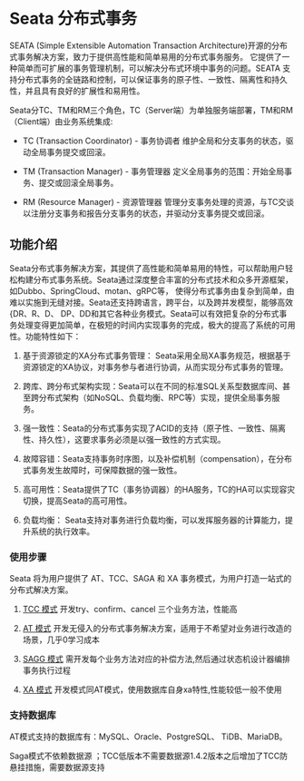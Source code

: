 # Seata 分布式事务

SEATA (Simple Extensible Automation Transaction Architecture)开源的分布式事务解决方案，致力于提供高性能和简单易用的分布式事务服务。
它提供了一种简单而可扩展的事务管理机制，可以解决分布式环境中事务的问题。SEATA 支持分布式事务的全链路和控制，可以保证事务的原子性、一致性、隔离性和持久性，并且具有良好的扩展性和易用性。

Seata分TC、TM和RM三个角色，TC（Server端）为单独服务端部署，TM和RM（Client端）由业务系统集成:
- TC (Transaction Coordinator) - 事务协调者 维护全局和分支事务的状态，驱动全局事务提交或回滚。

- TM (Transaction Manager) - 事务管理器 定义全局事务的范围：开始全局事务、提交或回滚全局事务。

- RM (Resource Manager) - 资源管理器 管理分支事务处理的资源，与TC交谈以注册分支事务和报告分支事务的状态，并驱动分支事务提交或回滚。

## 功能介绍

Seata分布式事务解决方案，其提供了高性能和简单易用的特性，可以帮助用户轻松构建分布式事务系统。Seata通过深度整合丰富的分布式技术和众多开源框架，如Dubbo、SpringCloud、motan、gRPC等，
使得分布式事务由复杂到简单，由难以实施到无缝对接。Seata还支持跨语言，跨平台，以及跨并发模型，能够高效{DR、R、D、 DP、DD和其它各种业务模式。Seata可以有效把复杂的分布式事
务处理变得更加简单，在极短的时间内实现事务的完成，极大的提高了系统的可用性。功能特性如下：

1. 基于资源锁定的XA分布式事务管理： Seata采用全局XA事务规范，根据基于资源锁定的XA协议，对事务参与者进行协调，从而实现分布式事务的管理。

2. 跨库、跨分布式架构实现：Seata可以在不同的标准SQL关系型数据库间、甚至跨分布式架构（如NoSQL、负载均衡、RPC等）实现，提供全局事务服务。

3. 强一致性：Seata的分布式事务实现了ACID的支持（原子性、一致性、隔离性、持久性），这要求事务必须是以强一致性的方式实现。

4. 故障容错：Seata支持事务时序图，以及补偿机制（compensation），在分布式事务发生故障时，可保障数据的强一致性。

5. 高可用性：Seata提供了TC（事务协调器）的HA服务，TC的HA可以实现容灾切换，提高Seata的高可用性。

6. 负载均衡： Seata支持对事务进行负载均衡，可以发挥服务器的计算能力，提升系统的执行效率。


### 使用步骤

Seata 将为用户提供了 AT、TCC、SAGA 和 XA 事务模式，为用户打造一站式的分布式解决方案。

1. [TCC 模式](./docs/tcc-mode.md) 开发try、confirm、cancel 三个业务方法，性能高

2. [AT 模式](./docs/at-mode.md) 开发无侵入的分布式事务解决方案，适用于不希望对业务进行改造的场景，几乎0学习成本

3. [SAGG 模式](./docs/saga-mode.md) 需开发每个业务方法对应的补偿方法,然后通过状态机设计器编排事务执行过程

4. [XA 模式](./docs/xa-mode.md) 开发模式同AT模式，使用数据库自身xa特性,性能较低一般不使用

### 支持数据库

AT模式支持的数据库有：MySQL、Oracle、PostgreSQL、 TiDB、MariaDB。

Saga模式不依赖数据源 ；TCC低版本不需要数据源1.4.2版本之后增加了TCC防悬挂措施，需要数据源支持